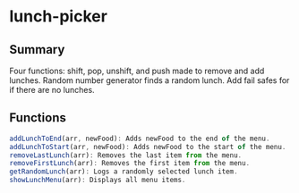 # lunch-picker

## Summary
Four functions: shift, pop, unshift, and push made to remove and add lunches. Random number generator finds a random lunch. Add fail safes for if there are no lunches.

## Functions
```javascript
addLunchToEnd(arr, newFood): Adds newFood to the end of the menu.
addLunchToStart(arr, newFood): Adds newFood to the start of the menu.
removeLastLunch(arr): Removes the last item from the menu.
removeFirstLunch(arr): Removes the first item from the menu.
getRandomLunch(arr): Logs a randomly selected lunch item.
showLunchMenu(arr): Displays all menu items.
